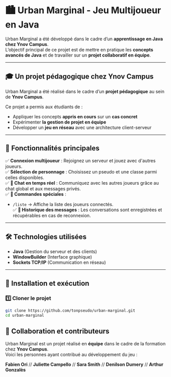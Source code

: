 # 🏙️ Urban Marginal - Jeu Multijoueur en Java

Urban Marginal a été développé dans le cadre d’un **apprentissage en Java chez Ynov Campus**.  
L’objectif principal de ce projet est de mettre en pratique les **concepts avancés de Java** et de travailler sur un **projet collaboratif en équipe**.

---

## 🎓 Un projet pédagogique chez Ynov Campus  

Urban Marginal a été réalisé dans le cadre d’un **projet pédagogique** au sein de **Ynov Campus**.  

Ce projet a permis aux étudiants de :  
- Appliquer les concepts **appris en cours** sur un **cas concret**  
- Expérimenter **la gestion de projet en équipe**  
- Développer un **jeu en réseau** avec une architecture client-serveur  

---

## 🚀 Fonctionnalités principales

✅ **Connexion multijoueur** : Rejoignez un serveur et jouez avec d'autres joueurs.  
✅ **Sélection de personnage** : Choisissez un pseudo et une classe parmi celles disponibles.  
✅ **💬 Chat en temps réel** : Communiquez avec les autres joueurs grâce au chat global et aux messages privés.  
✅ **📜 Commandes spéciales** :
   - `/liste` → Affiche la liste des joueurs connectés.  
✅ **📜 Historique des messages** : Les conversations sont enregistrées et récupérables en cas de reconnexion.  

---

## 🛠️ Technologies utilisées

- **Java** (Gestion du serveur et des clients)  
- **WindowBuilder** (Interface graphique)  
- **Sockets TCP/IP** (Communication en réseau)  

---

## 🔧 Installation et exécution

### 1️⃣ Cloner le projet
```bash
git clone https://github.com/tonpseudo/urban-marginal.git
cd urban-marginal
```

## 🤝 Collaboration et contributeurs

Urban Marginal est un projet réalisé en **équipe** dans le cadre de la formation chez **Ynov Campus**.  
Voici les personnes ayant contribué au développement du jeu :  

**Fabien Ori** // **Juliette Campello** // **Sara Smith** // **Denilson Dumery** // **Arthur Gonzalès**
